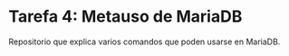 # Tarefa 4: Metauso de MariaDB
Repositorio que explica varios comandos que poden usarse en MariaDB.

